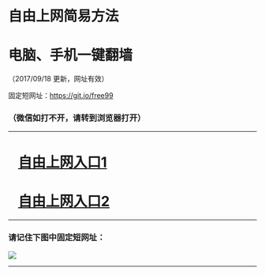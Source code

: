 ﻿# 自由上网简易方法

# 电脑、手机一键翻墙

（2017/09/18 更新，网址有效）

固定短网址：https://git.io/free99

### （微信如打不开，请转到浏览器打开）


***





# &nbsp;&nbsp; <a href="http://ft251565015.fwq-tz1005.info/fwqtz01.html?t=091800119143 " target="_blank">自由上网入口1</a>
# &nbsp;&nbsp; <a href="http://ft2954423633.fwq-tz1006.info/fwqtz02.html?t=091800120127 " target="_blank">自由上网入口2</a>
***

### 请记住下图中固定短网址：

<img src="https://s3-us-west-2.amazonaws.com/fwq-1001/yjfq-20170905okok.png" /> 


***

